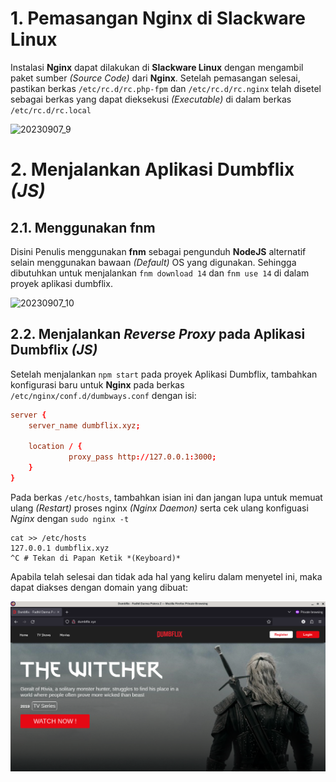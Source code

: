 # 1. Pemasangan Nginx di Slackware Linux
Instalasi **Nginx** dapat dilakukan di **Slackware Linux** dengan mengambil paket sumber *(Source
Code)* dari **Nginx**. Setelah pemasangan selesai, pastikan berkas ```/etc/rc.d/rc.php-fpm``` dan
```/etc/rc.d/rc.nginx``` telah disetel sebagai berkas yang dapat dieksekusi *(Executable)* di
dalam berkas ```/etc/rc.d/rc.local```

![20230907_9](/assets/images/20230907_9.png)

# 2. Menjalankan Aplikasi Dumbflix *(JS)*

## 2.1. Menggunakan **fnm**
Disini Penulis menggunakan **fnm** sebagai pengunduh **NodeJS** alternatif selain menggunakan
bawaan *(Default)* OS yang digunakan. Sehingga dibutuhkan untuk menjalankan ```fnm download 14```
dan ```fnm use 14``` di dalam proyek aplikasi dumbflix.

![20230907_10](/assets/images/20230907_10.png)

## 2.2. Menjalankan *Reverse Proxy* pada Aplikasi Dumbflix *(JS)*
Setelah menjalankan ```npm start``` pada proyek Aplikasi Dumbflix, tambahkan konfigurasi baru untuk
**Nginx** pada berkas ```/etc/nginx/conf.d/dumbways.conf``` dengan isi:

```conf
server {
    server_name dumbflix.xyz;

    location / {
             proxy_pass http://127.0.0.1:3000;
    }
}
```

Pada berkas ```/etc/hosts```, tambahkan isian ini dan jangan lupa untuk memuat ulang *(Restart)*
proses nginx *(Nginx Daemon)* serta cek ulang konfiguasi *Nginx* dengan ```sudo nginx -t```

```shell
cat >> /etc/hosts
127.0.0.1 dumbflix.xyz
^C # Tekan di Papan Ketik *(Keyboard)*
```

Apabila telah selesai dan tidak ada hal yang keliru dalam menyetel ini, maka dapat diakses dengan
domain yang dibuat:

![20230907_11](/assets/images/20230907_11.png)
